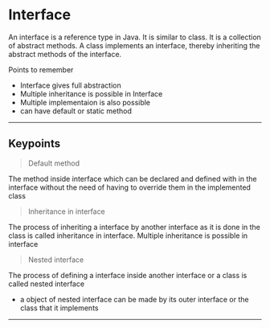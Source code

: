 # Interface

An interface is a reference type in Java. It is similar to class. It is a collection of abstract methods. A class implements an interface, thereby inheriting the abstract methods of the interface.

Points to remember  

+ Interface gives full abstraction
+ Multiple inheritance is possible in Interface
+ Multiple implementaion is also possible
+ can have default or static method

---

## Keypoints

>Default method

The method inside interface which can be declared and defined with in the interface without the need of having to override them in the implemented class

>Inheritance in interface

The process of inheriting a interface by another interface as it is done in the class is called inheritance in interface.
Multiple inheritance is possible in interface

>Nested interface

The process of defining a interface inside another interface or a class is called nested interface

- a object of nested interface can be made by its outer interface or the class that it implements  

---
